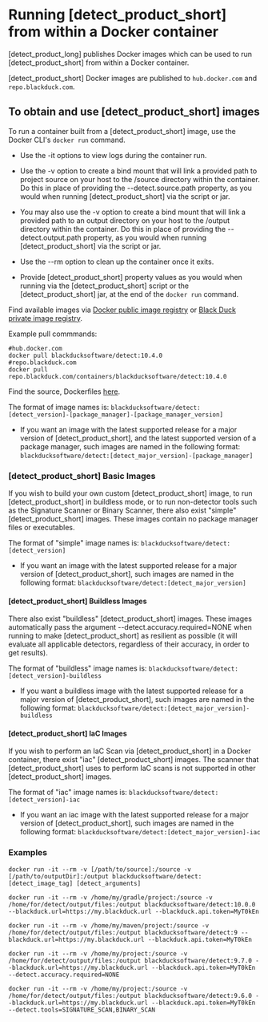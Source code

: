 # Running [detect_product_short] from within a Docker container

[detect_product_long] publishes Docker images which can be used to run [detect_product_short] from within a Docker container.

[detect_product_short] Docker images are published to `hub.docker.com` and `repo.blackduck.com`.

## To obtain and use [detect_product_short] images

To run a container built from a [detect_product_short] image, use the Docker CLI's `docker run` command.

* Use the -it options to view logs during the container run.

* Use the -v option to create a bind mount that will link a provided path to project source on your host to the /source directory within the container. Do this in place of providing the --detect.source.path property, as you would when running [detect_product_short] via the script or jar.

* You may also use the -v option to create a bind mount that will link a provided path to an output directory on your host to the /output directory within the container.  Do this in place of providing the --detect.output.path property, as you would when running [detect_product_short] via the script or jar.

* Use the --rm option to clean up the container once it exits.

* Provide [detect_product_short] property values as you would when running via the [detect_product_short] script or the [detect_product_short] jar, at the end of the `docker run` command.

Find available images via [Docker public image registry](https://hub.docker.com/r/blackducksoftware/detect) or [Black Duck private image registry](https://repo.blackduck.com/containers/blackducksoftware/detect).

Example pull commmands:
```
#hub.docker.com
docker pull blackducksoftware/detect:10.4.0
#repo.blackduck.com
docker pull repo.blackduck.com/containers/blackducksoftware/detect:10.4.0
```
Find the source, Dockerfiles [here](https://github.com/blackducksoftware/detect-docker).

The format of image names is: `blackducksoftware/detect:[detect_version]-[package_manager]-[package_manager_version]`

* If you want an image with the latest supported release for a major version of [detect_product_short], and the latest supported version of a package manager, such images are named in the following format: `blackducksoftware/detect:[detect_major_version]-[package_manager]`

### [detect_product_short] Basic Images

If you wish to build your own custom [detect_product_short] image, to run [detect_product_short] in buildless mode, or to run non-detector tools such as the Signature Scanner or Binary Scanner, there also exist "simple" [detect_product_short] images.  These images contain no package manager files or executables.

The format of "simple" image names is: `blackducksoftware/detect:[detect_version]`

* If you want an image with the latest supported release for a major version of [detect_product_short], such images are named in the following format: `blackducksoftware/detect:[detect_major_version]`

#### [detect_product_short] Buildless Images

There also exist "buildless" [detect_product_short] images.  These images automatically pass the argument --detect.accuracy.required=NONE when running to make [detect_product_short] as resilient as possible (it will evaluate all applicable detectors, regardless of their accuracy, in order to get results).

The format of "buildless" image names is: `blackducksoftware/detect:[detect_version]-buildless`

* If you want a buildless image with the latest supported release for a major version of [detect_product_short], such images are named in the following format: `blackducksoftware/detect:[detect_major_version]-buildless`

#### [detect_product_short] IaC Images

If you wish to perform an IaC Scan via [detect_product_short] in a Docker container, there exist "iac" [detect_product_short] images.  The scanner that [detect_product_short] uses to perform IaC scans is not supported in other [detect_product_short] images.

The format of "iac" image names is: `blackducksoftware/detect:[detect_version]-iac`

* If you want an iac image with the latest supported release for a major version of [detect_product_short], such images are named in the following format: `blackducksoftware/detect:[detect_major_version]-iac`

### Examples

`docker run -it --rm -v [/path/to/source]:/source -v [/path/to/outputDir]:/output blackducksoftware/detect:[detect_image_tag] [detect_arguments]`

`docker run -it --rm -v /home/my/gradle/project:/source -v /home/for/detect/output/files:/output blackducksoftware/detect:10.0.0 --blackduck.url=https://my.blackduck.url --blackduck.api.token=MyT0kEn`

`docker run -it --rm -v /home/my/maven/project:/source -v /home/for/detect/output/files:/output blackducksoftware/detect:9 --blackduck.url=https://my.blackduck.url --blackduck.api.token=MyT0kEn`

`docker run -it --rm -v /home/my/project:/source -v /home/for/detect/output/files:/output blackducksoftware/detect:9.7.0 --blackduck.url=https://my.blackduck.url --blackduck.api.token=MyT0kEn --detect.accuracy.required=NONE`

`docker run -it --rm -v /home/my/project:/source -v /home/for/detect/output/files:/output blackducksoftware/detect:9.6.0 --blackduck.url=https://my.blackduck.url --blackduck.api.token=MyT0kEn --detect.tools=SIGNATURE_SCAN,BINARY_SCAN`

